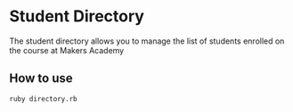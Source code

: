 Student Directory
=================

The student directory allows you to manage the list of students enrolled on the course at Makers Academy

How to use
----------

```shell
ruby directory.rb
```